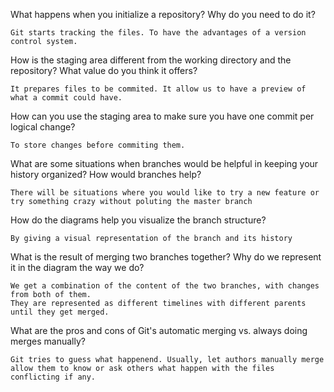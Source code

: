 What happens when you initialize a repository? Why do you need to do it?

    Git starts tracking the files. To have the advantages of a version control system.

How is the staging area different from the working directory and the repository?
What value do you think it offers?
    
    It prepares files to be commited. It allow us to have a preview of what a commit could have.

How can you use the staging area to make sure you have one commit per logical
change?
  
    To store changes before commiting them.

What are some situations when branches would be helpful in keeping your history
organized? How would branches help?

    There will be situations where you would like to try a new feature or try something crazy without poluting the master branch

How do the diagrams help you visualize the branch structure?

    By giving a visual representation of the branch and its history

What is the result of merging two branches together? Why do we represent it in
the diagram the way we do?

    We get a combination of the content of the two branches, with changes from both of them.
    They are represented as different timelines with different parents until they get merged.

What are the pros and cons of Git's automatic merging vs. always doing merges
manually?

    Git tries to guess what happenend. Usually, let authors manually merge allow them to know or ask others what happen with the files conflicting if any.